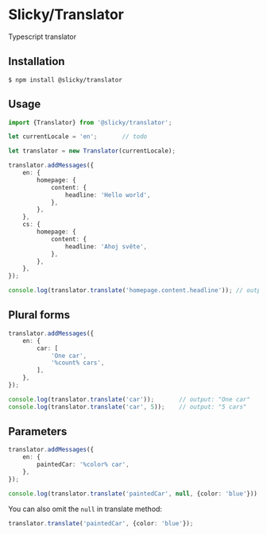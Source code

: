# Slicky/Translator

Typescript translator

## Installation

```
$ npm install @slicky/translator
```

## Usage

```typescript
import {Translator} from '@slicky/translator';

let currentLocale = 'en';		// todo

let translator = new Translator(currentLocale);

translator.addMessages({
	en: {
		homepage: {
			content: {
				headline: 'Hello world',
			},
		},
	},
	cs: {
		homepage: {
			content: {
				headline: 'Ahoj světe',
			},
		},
	},
});

console.log(translator.translate('homepage.content.headline'));	// output: "Hello world"
```

## Plural forms

```typescript
translator.addMessages({
	en: {
		car: [
			'One car',
			'%count% cars',
		],
	},
});

console.log(translator.translate('car'));		// output: "One car"
console.log(translator.translate('car', 5));	// output: "5 cars"
```

## Parameters

```typescript
translator.addMessages({
	en: {
		paintedCar: '%color% car',
	},
});

console.log(translator.translate('paintedCar', null, {color: 'blue'}));	// output: "blue car"
```

You can also omit the `null` in translate method:

```typescript
translator.translate('paintedCar', {color: 'blue'});
```
